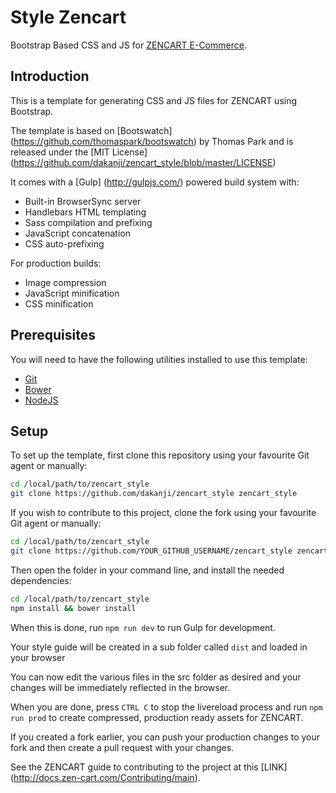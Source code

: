 # Style Zencart
Bootstrap Based CSS and JS for [ZENCART  E-Commerce](http://http://www.zen-cart.com).

## Introduction

This is a template for generating CSS and JS files for ZENCART using Bootstrap.

The template is based on [Bootswatch] (https://github.com/thomaspark/bootswatch) by Thomas Park and is released under the [MIT License] (https://github.com/dakanji/zencart_style/blob/master/LICENSE)

It comes with a [Gulp] (http://gulpjs.com/) powered build system with:
- Built-in BrowserSync server
- Handlebars HTML templating
- Sass compilation and prefixing
- JavaScript concatenation
- CSS auto-prefixing

For production builds:
- Image compression
- JavaScript minification
- CSS minification

## Prerequisites

You will need to have the following utilities installed to use this template:

- [Git](https://git-scm.com/)
- [Bower](https://bower.io/)
- [NodeJS](https://nodejs.org/en/)

## Setup

To set up the template, first clone this repository using your favourite Git agent or manually:

```bash
cd /local/path/to/zencart_style
git clone https://github.com/dakanji/zencart_style zencart_style
```

If you wish to contribute to this project, clone the fork using your favourite Git agent or manually:

```bash
cd /local/path/to/zencart_style
git clone https://github.com/YOUR_GITHUB_USERNAME/zencart_style zencart_style
```



Then open the folder in your command line, and install the needed dependencies:

```bash
cd /local/path/to/zencart_style
npm install && bower install
```

When this is done, run `npm run dev` to run Gulp for development. 

Your style guide will be created in a sub folder called `dist` and loaded in your browser

You can now edit the various files in the src folder as desired and your changes will be immediately reflected in the browser. 

When you are done, press `CTRL C` to stop the livereload process and run `npm run prod` to create compressed, production ready assets for ZENCART.

If you created a fork earlier, you can push your production changes to your fork and then create a pull request with your changes. 

See the ZENCART guide to contributing to the project at this [LINK] (http://docs.zen-cart.com/Contributing/main).
